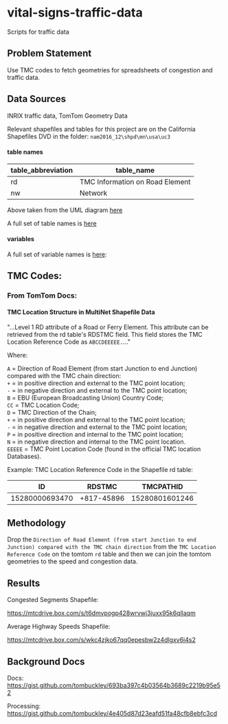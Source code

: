 # vital-signs-traffic-data
Scripts for traffic data

## Problem Statement  

Use TMC codes to fetch geometries for spreadsheets of congestion and traffic data.

## Data Sources

INRIX traffic data, TomTom Geometry Data  

Relevant shapefiles and tables for this project are on the California Shapefiles DVD in the folder: `nam2016_12\shpd\mn\usa\uc3`  

#### table names  

table_abbreviation|table_name
------|------
rd|TMC Information on Road Element  
nw|Network  

Above taken from the UML diagram [here](https://mtcdrive.app.box.com/file/65188361825)    

A full set of table names is [here](https://gist.github.com/tombuckley/2648c8fe9a776e2658d03a76769b07c4)    

#### variables  

A full set of variable names is [here](https://gist.github.com/tombuckley/130773fd00026069ed4565eb40e1d88f):   

## TMC Codes:   

### From TomTom Docs:     

#### TMC Location Structure in MultiNet Shapefile Data    

"...Level 1 RD attribute of a Road or Ferry Element. This attribute can be retrieved from the rd table's RDSTMC field. This field stores the TMC Location Reference Code as `ABCCDEEEEE.`..."   

Where:  
  
`A` = Direction of Road Element (from start Junction to end Junction) compared with the TMC chain direction:   
`+` = in positive direction and external to the TMC point location;   
`-` = in negative direction and external to the TMC point location;   
`B` = EBU (European Broadcasting Union) Country Code;   
`CC` = TMC Location Code;   
`D` = TMC Direction of the Chain;   
`+` = in positive direction and external to the TMC point location;   
`-` = in negative direction and external to the TMC point location;   
`P` = in positive direction and internal to the TMC point location;   
`N` = in negative direction and internal to the TMC point location.   
`EEEEE` = TMC Point Location Code (found in the official TMC location Databases).   

Example: TMC Location Reference Code in the Shapefile rd table:     

ID|RDSTMC|TMCPATHID  
--|-----|-------  
15280000693470|+817-45896|15280801601246   

## Methodology

Drop the `Direction of Road Element (from start Junction to end Junction) compared with the TMC chain direction` from the `TMC Location Reference Code` on the tomtom `rd` table and then we can join the tomtom geometries to the speed and congestion data.  
  
## Results

Congested Segments Shapefile:  

https://mtcdrive.box.com/s/t6dmvpogp428wrvwj3juxx95k6qllaqm  

Average Highway Speeds Shapefile:  

https://mtcdrive.box.com/s/wkc4zjko67qq0epesbw2z4dlgxv6i4s2  

## Background Docs  

Docs: https://gist.github.com/tombuckley/693ba397c4b03564b3689c2219b95e52  

Processing: https://gist.github.com/tombuckley/4e405d87d23eafd51fa48cfb8ebfc3cd  
